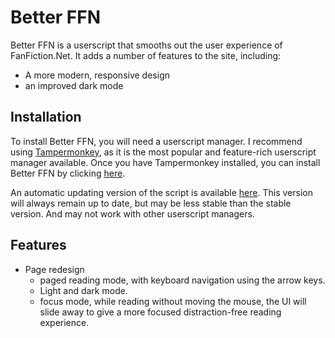 # Better FFN
Better FFN is a userscript that smooths out the user experience of 
FanFiction.Net. It adds a number of features to the site, including:
- A more modern, responsive design
- an improved dark mode

## Installation
To install Better FFN, you will need a userscript manager. I recommend 
using [Tampermonkey](https://www.tampermonkey.net/), as it is the most 
popular and feature-rich userscript manager available. Once you have 
Tampermonkey installed, you can install Better FFN by clicking 
[here](betterffn.saelora.com/betterffn.user.js).

An automatic updating version of the script is available 
[here](betterffn.saelora.com/betterffn.user.js). This version will always 
remain up to date, but may be less stable than the stable version. And may 
not work with other userscript managers.

## Features
- Page redesign
  - paged reading mode, with keyboard navigation using the arrow keys.
  - Light and dark mode.
  - focus mode, while reading without moving the mouse, the UI will slide 
  away to give a more focused distraction-free reading experience.
